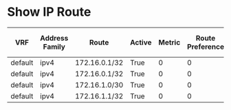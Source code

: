 
# Show IP Route
| VRF | Address Family | Route | Active | Metric | Route Preference | Source Protocol | M Best | U Best | Next Hop Index | Next Hop | Best Unicast Nexthop | Metric | Route Preference | Source Protocol | Updated |
| --- | -------------- | ----- | ------ | ------ | ---------------- | --------------- | ------ | ------ | -------------- | -------- | -------------------- | ------ | ---------------- | --------------- | ------- |
| default | ipv4 | 172.16.0.1/32 | True | 0 | 0 | direct | 0 | 2 | 1 | 172.16.0.1 | True | 0 | 0 | local | 00:46:27 |
| default | ipv4 | 172.16.0.1/32 | True | 0 | 0 | direct | 0 | 2 | 2 | 172.16.0.1 | True | 0 | 0 | direct | 00:46:27 |
| default | ipv4 | 172.16.1.0/30 | True | 0 | 0 | direct | 0 | 1 | 1 | 172.16.1.1 | True | 0 | 0 | direct | 00:45:29 |
| default | ipv4 | 172.16.1.1/32 | True | 0 | 0 | local | 0 | 1 | 1 | 172.16.1.1 | True | 0 | 0 | local | 00:45:29 |